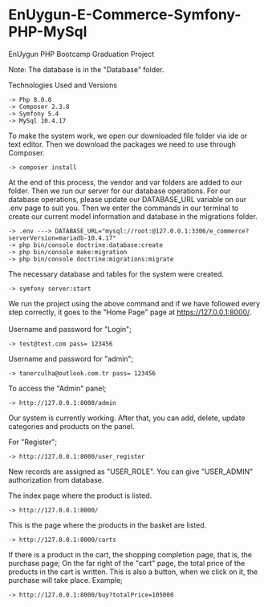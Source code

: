 # EnUygun-E-Commerce-Symfony-PHP-MySql
EnUygun PHP Bootcamp Graduation Project

Note: The database is in the "Database" folder.

Technologies Used and Versions


    -> Php 8.0.0
    -> Composer 2.3.8
    -> Symfony 5.4
    -> MySql 10.4.17 
    

To make the system work, we open our downloaded file folder via ide or text editor. Then we download the packages we need to use through Composer.

    -> composer install
     
At the end of this process, the vendor and var folders are added to our folder. Then we run our server for our database operations. For our database operations, please update our DATABASE_URL variable on our .env page to suit you. Then we enter the commands in our terminal to create our current model information and database in the migrations folder.

    -> .env ---> DATABASE_URL="mysql://root:@127.0.0.1:3306/e_commerce?serverVersion=mariadb-10.4.17"
    -> php bin/console doctrine:database:create
    -> php bin/console make:migration
    -> php bin/console doctrine:migrations:migrate
    
The necessary database and tables for the system were created.

    -> symfony server:start 

We run the project using the above command and if we have followed every step correctly, it goes to the "Home Page" page at https://127.0.0.1:8000/. 
<br>
<br>Username and password for "Login";
  
    -> test@test.com pass= 123456 

Username and password for "admin";

    -> tanerculha@outlook.com.tr pass= 123456 

To access the "Admin" panel;

    -> http://127.0.0.1:8000/admin

Our system is currently working. After that, you can add, delete, update categories and products on the panel. 

For "Register";

    -> http://127.0.0.1:8000/user_register
   
New records are assigned as "USER_ROLE". You can give "USER_ADMIN" authorization from database.

The index page where the product is listed.

    -> http://127.0.0.1:8000/

This is the page where the products in the basket are listed.

    -> http://127.0.0.1:8000/carts

If there is a product in the cart, the shopping completion page, that is, the purchase page;
On the far right of the "cart" page, the total price of the products in the cart is written. This is also a button, when we click on it, the purchase will take place.
Example;

    -> http://127.0.0.1:8000/buy?totalPrice=105000
